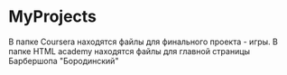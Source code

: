 # MyProjects
В папке Coursera находятся файлы для финального проекта - игры.
В папке HTML academy находятся файлы для главной страницы Барбершопа "Бородинский"
